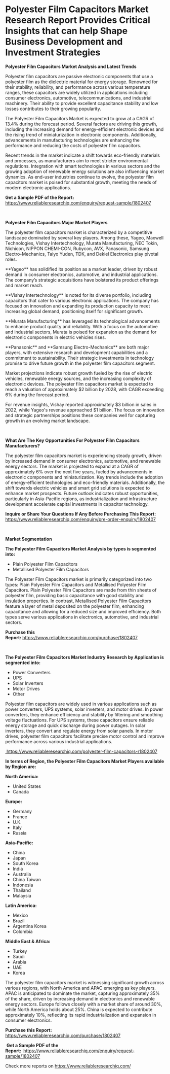 <p><h1>Polyester Film Capacitors Market Research Report Provides Critical Insights that can help Shape Business Development and Investment Strategies</h1></p><p><strong>Polyester Film Capacitors Market Analysis and Latest Trends</strong></p>
<p><p>Polyester film capacitors are passive electronic components that use a polyester film as the dielectric material for energy storage. Renowned for their stability, reliability, and performance across various temperature ranges, these capacitors are widely utilized in applications including consumer electronics, automotive, telecommunications, and industrial machinery. Their ability to provide excellent capacitance stability and low losses contributes to their growing popularity.</p><p>The Polyester Film Capacitors Market is expected to grow at a CAGR of 13.4% during the forecast period. Several factors are driving this growth, including the increasing demand for energy-efficient electronic devices and the rising trend of miniaturization in electronic components. Additionally, advancements in manufacturing technologies are enhancing the performance and reducing the costs of polyester film capacitors.</p><p>Recent trends in the market indicate a shift towards eco-friendly materials and processes, as manufacturers aim to meet stricter environmental regulations. Integration with smart technologies in various sectors and the growing adoption of renewable energy solutions are also influencing market dynamics. As end-user industries continue to evolve, the polyester film capacitors market is poised for substantial growth, meeting the needs of modern electronic applications.</p></p>
<p><strong>Get a Sample PDF of the Report:&nbsp;</strong> <a href="https://www.reliableresearchiq.com/enquiry/request-sample/1802407?utm_campaign=2284&utm_medium=2&utm_source=Github&utm_content=ia&utm_term=06042025&utm_id=polyester-film-capacitors">https://www.reliableresearchiq.com/enquiry/request-sample/1802407</a></p>
<p>&nbsp;</p>
<p><strong>Polyester Film Capacitors Major Market Players</strong></p>
<p><p>The polyester film capacitors market is characterized by a competitive landscape dominated by several key players. Among these, Yageo, Maxwell Technologies, Vishay Intertechnology, Murata Manufacturing, NEC Tokin, Nichicon, NIPPON CHEMI-CON, Rubycon, AVX, Panasonic, Samsung Electro-Mechanics, Taiyo Yuden, TDK, and Dekiel Electronics play pivotal roles.</p><p>**Yageo** has solidified its position as a market leader, driven by robust demand in consumer electronics, automotive, and industrial applications. The company’s strategic acquisitions have bolstered its product offerings and market reach. </p><p>**Vishay Intertechnology** is noted for its diverse portfolio, including capacitors that cater to various electronic applications. The company has focused on innovation and expanding its production capacity to meet increasing global demand, positioning itself for significant growth.</p><p>**Murata Manufacturing** has leveraged its technological advancements to enhance product quality and reliability. With a focus on the automotive and industrial sectors, Murata is poised for expansion as the demand for electronic components in electric vehicles rises.</p><p>**Panasonic** and **Samsung Electro-Mechanics** are both major players, with extensive research and development capabilities and a commitment to sustainability. Their strategic investments in technology promise to drive future growth in the polyester film capacitors segment.</p><p>Market projections indicate robust growth fueled by the rise of electric vehicles, renewable energy sources, and the increasing complexity of electronic devices. The polyester film capacitors market is expected to reach a valuation of approximately $2 billion by 2028, with CAGR exceeding 6% during the forecast period.</p><p>For revenue insights, Vishay reported approximately $3 billion in sales in 2022, while Yageo's revenue approached $1 billion. The focus on innovation and strategic partnerships positions these companies well for capturing growth in an evolving market landscape.</p></p>
<p>&nbsp;</p>
<p><strong>What Are The Key Opportunities For Polyester Film Capacitors Manufacturers?</strong></p>
<p><p>The polyester film capacitors market is experiencing steady growth, driven by increased demand in consumer electronics, automotive, and renewable energy sectors. The market is projected to expand at a CAGR of approximately 6% over the next five years, fueled by advancements in electronic components and miniaturization. Key trends include the adoption of energy-efficient technologies and eco-friendly materials. Additionally, the shift towards electric vehicles and smart grid solutions is expected to enhance market prospects. Future outlook indicates robust opportunities, particularly in Asia-Pacific regions, as industrialization and infrastructure development accelerate capital investments in capacitor technology.</p></p>
<p><strong>Inquire or Share Your Questions If Any Before Purchasing This Report:</strong> <a href="https://www.reliableresearchiq.com/enquiry/pre-order-enquiry/1802407?utm_campaign=2284&utm_medium=2&utm_source=Github&utm_content=ia&utm_term=06042025&utm_id=polyester-film-capacitors">https://www.reliableresearchiq.com/enquiry/pre-order-enquiry/1802407</a></p>
<p>&nbsp;</p>
<p><strong>Market Segmentation</strong></p>
<p><strong>The Polyester Film Capacitors Market Analysis by types is segmented into:</strong></p>
<p><ul><li>Plain Polyester Film Capacitors</li><li>Metallised Polyester Film Capacitors</li></ul></p>
<p><p>The Polyester Film Capacitors market is primarily categorized into two types: Plain Polyester Film Capacitors and Metallised Polyester Film Capacitors. Plain Polyester Film Capacitors are made from thin sheets of polyester film, providing basic capacitance with good stability and insulation properties. In contrast, Metallised Polyester Film Capacitors feature a layer of metal deposited on the polyester film, enhancing capacitance and allowing for a reduced size and improved efficiency. Both types serve various applications in electronics, automotive, and industrial sectors.</p></p>
<p><strong>Purchase this Report:&nbsp;</strong><a href="https://www.reliableresearchiq.com/purchase/1802407?utm_campaign=2284&utm_medium=2&utm_source=Github&utm_content=ia&utm_term=06042025&utm_id=polyester-film-capacitors">https://www.reliableresearchiq.com/purchase/1802407</a></p>
<p>&nbsp;</p>
<p><strong>The Polyester Film Capacitors Market Industry Research by Application is segmented into:</strong></p>
<p><ul><li>Power Converters</li><li>UPS</li><li>Solar Inverters</li><li>Motor Drives</li><li>Other</li></ul></p>
<p><p>Polyester film capacitors are widely used in various applications such as power converters, UPS systems, solar inverters, and motor drives. In power converters, they enhance efficiency and stability by filtering and smoothing voltage fluctuations. For UPS systems, these capacitors ensure reliable energy storage and quick discharge during power outages. In solar inverters, they convert and regulate energy from solar panels. In motor drives, polyester film capacitors facilitate precise motor control and improve performance across various industrial applications.</p></p>
<p><a href="https://www.reliableresearchiq.com/polyester-film-capacitors-r1802407?utm_campaign=2284&utm_medium=2&utm_source=Github&utm_content=ia&utm_term=06042025&utm_id=polyester-film-capacitors">&nbsp;https://www.reliableresearchiq.com/polyester-film-capacitors-r1802407</a></p>
<p><strong>In terms of Region, the Polyester Film Capacitors Market Players available by Region are:</strong></p>
<p>
    <p> <strong> North America: </strong>
        <ul>
            <li>United States</li>
            <li>Canada</li>
        </ul>
        </p> 
    <p> <strong> Europe: </strong>
        <ul>
            <li>Germany</li>
            <li>France</li>
            <li>U.K.</li>
            <li>Italy</li>
            <li>Russia</li>
        </ul>
        </p> 
    <p> <strong> Asia-Pacific: </strong>
        <ul>
            <li>China</li>
            <li>Japan</li>
            <li>South Korea</li>
            <li>India</li>
            <li>Australia</li>
            <li>China Taiwan</li>
            <li>Indonesia</li>
            <li>Thailand</li>
            <li>Malaysia</li>
        </ul>
        </p> 
    <p> <strong> Latin America: </strong>
        <ul>
            <li>Mexico</li>
            <li>Brazil</li>
            <li>Argentina Korea</li>
            <li>Colombia</li>
        </ul>
        </p> 
    <p> <strong> Middle East & Africa: </strong>
        <ul>
            <li>Turkey</li>
            <li>Saudi</li>
            <li>Arabia</li>
            <li>UAE</li>
            <li>Korea</li>
        </ul>
    </p>
    </p>
<p><p>The polyester film capacitors market is witnessing significant growth across various regions, with North America and APAC emerging as key players. APAC is anticipated to dominate the market, capturing approximately 35% of the share, driven by increasing demand in electronics and renewable energy sectors. Europe follows closely with a market share of around 30%, while North America holds about 25%. China is expected to contribute approximately 10%, reflecting its rapid industrialization and expansion in consumer electronics.</p></p>
<p><strong>Purchase this Report: </strong><a href="https://www.reliableresearchiq.com/purchase/1802407?utm_campaign=2284&utm_medium=2&utm_source=Github&utm_content=ia&utm_term=06042025&utm_id=polyester-film-capacitors">https://www.reliableresearchiq.com/purchase/1802407</a></p>
<p>&nbsp;<strong>Get a Sample PDF of the Report:&nbsp;&nbsp;</strong><a href="https://www.reliableresearchiq.com/enquiry/request-sample/1802407?utm_campaign=2284&utm_medium=2&utm_source=Github&utm_content=ia&utm_term=06042025&utm_id=polyester-film-capacitors">https://www.reliableresearchiq.com/enquiry/request-sample/1802407</a></p>
<p><strong></strong></p>
<p>Check more reports on <a href="https://www.reliableresearchiq.com/?utm_campaign=2284&utm_medium=2&utm_source=Github&utm_content=ia&utm_term=06042025&utm_id=polyester-film-capacitors">https://www.reliableresearchiq.com/</a></p>